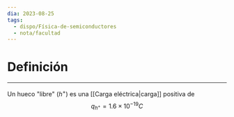 ```yaml
---
dia: 2023-08-25
tags:
  - dispo/Física-de-semiconductores
  - nota/facultad
---
```

# Definición
---
Un hueco "libre" ($h^+$) es una [[Carga eléctrica|carga]] positiva de $$ q_{h^+} = 1.6 \times 10 ^{-19} C $$